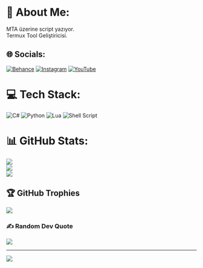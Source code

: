 # :dizzy: About Me:
MTA üzerine script yazıyor.<br>Termux Tool Geliştiricisi.<br>


## :globe_with_meridians: Socials:
[![Behance](https://img.shields.io/badge/Behance-1769ff?logo=behance&logoColor=white)](https://behance.net/Troxgen) [![Instagram](https://img.shields.io/badge/Instagram-%23E4405F.svg?logo=Instagram&logoColor=white)](https://instagram.com/Troxgen ) [![YouTube](https://img.shields.io/badge/YouTube-%23FF0000.svg?logo=YouTube&logoColor=white)](https://youtube.com/c/Troxgen) 

# :computer: Tech Stack:
![C#](https://img.shields.io/badge/c%23-%23239120.svg?style=for-the-badge&logo=c-sharp&logoColor=white) ![Python](https://img.shields.io/badge/python-3670A0?style=for-the-badge&logo=python&logoColor=ffdd54) ![Lua](https://img.shields.io/badge/lua-%232C2D72.svg?style=for-the-badge&logo=lua&logoColor=white) ![Shell Script](https://img.shields.io/badge/shell_script-%23121011.svg?style=for-the-badge&logo=gnu-bash&logoColor=white)
# :bar_chart: GitHub Stats:
![](https://github-readme-stats.vercel.app/api?username=Troxgen&theme=dark&hide_border=true&include_all_commits=false&count_private=true)<br/>
![](https://github-readme-streak-stats.herokuapp.com/?user=Troxgen&theme=dark&hide_border=true)<br/>
![](https://github-readme-stats.vercel.app/api/top-langs/?username=Troxgen&theme=dark&hide_border=true&include_all_commits=false&count_private=true&layout=compact)

## :trophy: GitHub Trophies
![](https://github-profile-trophy.vercel.app/?username=Troxgen&theme=onedark&no-frame=false&no-bg=true&margin-w=4)

### :writing_hand: Random Dev Quote
![](https://quotes-github-readme.vercel.app/api?type=horizontal&theme=radical)

---
[![](https://visitcount.itsvg.in/api?id=Troxgen&icon=2&color=3)](https://visitcount.itsvg.in)

<!-- Proudly created with GPRM ( https://gprm.itsvg.in ) -->
